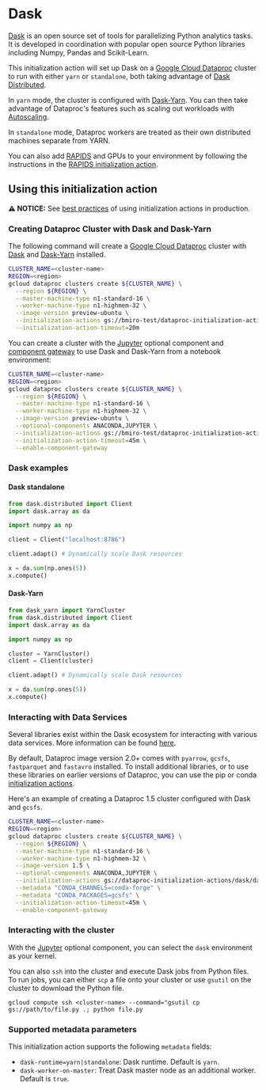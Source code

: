 # Dask

[Dask](https://dask.org/) is an open source set of tools for parallelizing
Python analytics tasks. It is developed in coordination with popular open
source Python libraries including Numpy, Pandas and Scikit-Learn.

This initialization action will set up Dask on a [Google Cloud Dataproc](https://cloud.google.com/dataproc)
cluster to run with either `yarn` or `standalone`, both taking advantage of
[Dask Distributed](https://distributed.dask.org/en/latest/).

In `yarn` mode, the cluster is configured with [Dask-Yarn](https://yarn.dask.org).
You can then take advantage of Dataproc's features such as scaling out workloads
with [Autoscaling](https://cloud.google.com/dataproc/docs/concepts/configuring-clusters/autoscaling).

In `standalone` mode, Dataproc workers are treated as their own distributed
machines separate from YARN.

You can also add [RAPIDS](https://rapids.ai) and GPUs to your environment by following the instructions
in the [RAPIDS initialization action](https://github.com/GoogleCloudDataproc/initialization-actions/tree/master/rapids).

## Using this initialization action

**:warning: NOTICE:** See
[best practices](/README.md#how-initialization-actions-are-used) of using
initialization actions in production.

### Creating Dataproc Cluster with Dask and Dask-Yarn

The following command will create a [Google Cloud Dataproc](https://cloud.google.com/dataproc) cluster
with [Dask](https://dask.org/) and [Dask-Yarn](https://yarn.dask.org/) installed.

```bash
CLUSTER_NAME=<cluster-name>
REGION=<region>
gcloud dataproc clusters create ${CLUSTER_NAME} \
  --region ${REGION} \
  --master-machine-type n1-standard-16 \
  --worker-machine-type n1-highmem-32 \
  --image-version preview-ubuntu \
  --initialization-actions gs://bmiro-test/dataproc-initialization-actions/dask/dask.sh \
  --initialization-action-timeout=20m
```

You can create a cluster with the [Jupyter](https://cloud.google.com/dataproc/docs/concepts/components/jupyter)
optional component and [component gateway](https://cloud.google.com/dataproc/docs/concepts/accessing/dataproc-gateways)
to use Dask and Dask-Yarn from a notebook environment:

```bash
CLUSTER_NAME=<cluster-name>
REGION=<region>
gcloud dataproc clusters create ${CLUSTER_NAME} \
  --region ${REGION} \
  --master-machine-type n1-standard-16 \
  --worker-machine-type n1-highmem-32 \
  --image-version preview-ubuntu \
  --optional-components ANACONDA,JUPYTER \
  --initialization-actions gs://bmiro-test/dataproc-initialization-actions/dask/dask.sh \
  --initialization-action-timeout=45m \
  --enable-component-gateway
```

### Dask examples

#### Dask standalone

```python
from dask.distributed import Client
import dask.array as da

import numpy as np

client = Client("localhost:8786")

client.adapt() # Dynamically scale Dask resources

x = da.sum(np.ones(5))
x.compute()
```

#### Dask-Yarn

```python
from dask_yarn import YarnCluster
from dask.distributed import Client
import dask.array as da

import numpy as np

cluster = YarnCluster()
client = Client(cluster)

client.adapt() # Dynamically scale Dask resources

x = da.sum(np.ones(5))
x.compute()
```

### Interacting with Data Services

Several libraries exist within the Dask ecosystem for interacting with various
data services. More information can be found [here](https://docs.dask.org/en/latest/remote-data-services.html).

By default, Dataproc image version 2.0+ comes with `pyarrow`, `gcsfs`,
`fastparquet` and `fastavro` installed. To install additional libraries,
or to use these libraries on earlier versions of Dataproc, you can use the pip
or conda [initialization actions](https://github.com/GoogleCloudDataproc/initialization-actions/tree/master/python).

Here's an example of creating a Dataproc 1.5 cluster configured with Dask and
`gcsfs`.

```bash
CLUSTER_NAME=<cluster-name>
REGION=<region>
gcloud dataproc clusters create ${CLUSTER_NAME} \
  --region ${REGION} \
  --master-machine-type n1-standard-16 \
  --worker-machine-type n1-highmem-32 \
  --image-version 1.5 \
  --optional-components ANACONDA,JUPYTER \
  --initialization-actions gs://dataproc-initialization-actions/dask/dask.sh,gs://dataproc-initialization-actions/python/conda-install.sh \
  --metadata "CONDA_CHANNELS=conda-forge" \
  --metadata "CONDA_PACKAGES=gcsfs" \
  --initialization-action-timeout=45m \
  --enable-component-gateway
```

### Interacting with the cluster

With the [Jupyter](https://cloud.google.com/dataproc/docs/concepts/components/jupyter)
optional component, you can select the `dask` environment as your kernel.

You can also `ssh` into the cluster and execute Dask jobs from Python files.
To run jobs, you can either `scp` a file onto your cluster or use `gsutil`
on the cluster to download the Python file.

`gcloud compute ssh <cluster-name> --command="gsutil cp gs://path/to/file.py .; python file.py`

### Supported metadata parameters

This initialization action supports the following `metadata` fields:
- `dask-runtime=yarn|standalone`: Dask runtime. Default is `yarn`.
- `dask-worker-on-master`: Treat Dask master node as an additional worker. Default is `true`.
